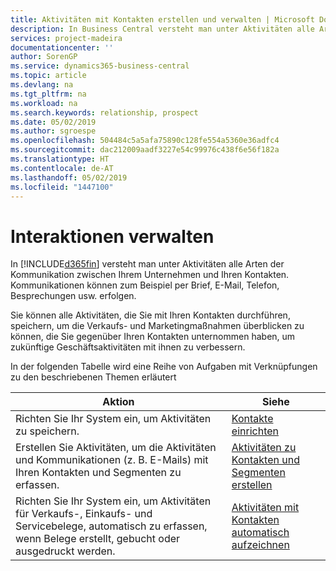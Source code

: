 ```yaml
---
title: Aktivitäten mit Kontakten erstellen und verwalten | Microsoft Docs
description: In Business Central versteht man unter Aktivitäten alle Arten der Kommunikation zwischen Ihrem Unternehmen und Ihren Kontakten. Kommunikationen können zum Beispiel per Brief, E-Mail, Telefon, Besprechungen usw. erfolgen.
services: project-madeira
documentationcenter: ''
author: SorenGP
ms.service: dynamics365-business-central
ms.topic: article
ms.devlang: na
ms.tgt_pltfrm: na
ms.workload: na
ms.search.keywords: relationship, prospect
ms.date: 05/02/2019
ms.author: sgroespe
ms.openlocfilehash: 504484c5a5afa75890c128fe554a5360e36adfc4
ms.sourcegitcommit: dac212009aadf3227e54c99976c438f6e56f182a
ms.translationtype: HT
ms.contentlocale: de-AT
ms.lasthandoff: 05/02/2019
ms.locfileid: "1447100"
---
```

# <a name="managing-interactions"></a>Interaktionen verwalten
In [!INCLUDE[d365fin](includes/d365fin_md.md)] versteht man unter Aktivitäten alle Arten der Kommunikation zwischen Ihrem Unternehmen und Ihren Kontakten. Kommunikationen können zum Beispiel per Brief, E-Mail, Telefon, Besprechungen usw. erfolgen.

Sie können alle Aktivitäten, die Sie mit Ihren Kontakten durchführen, speichern, um die Verkaufs- und Marketingmaßnahmen überblicken zu können, die Sie gegenüber Ihren Kontakten unternommen haben, um zukünftige Geschäftsaktivitäten mit ihnen zu verbessern.

In der folgenden Tabelle wird eine Reihe von Aufgaben mit Verknüpfungen zu den beschriebenen Themen erläutert

| Aktion | Siehe |
| --- | --- |
| Richten Sie Ihr System ein, um Aktivitäten zu speichern. |[Kontakte einrichten](marketing-setup-contacts.md) |
|Erstellen Sie Aktivitäten, um die Aktivitäten und Kommunikationen (z. B. E-Mails) mit Ihren Kontakten und Segmenten zu erfassen.|[Aktivitäten zu Kontakten und Segmenten erstellen](marketing-how-create-interactions.md)|
|Richten Sie Ihr System ein, um Aktivitäten für Verkaufs-, Einkaufs- und Servicebelege, automatisch zu erfassen, wenn Belege erstellt, gebucht oder ausgedruckt werden.|[Aktivitäten mit Kontakten automatisch aufzeichnen](marketing-auto-record-interactions.md)|
